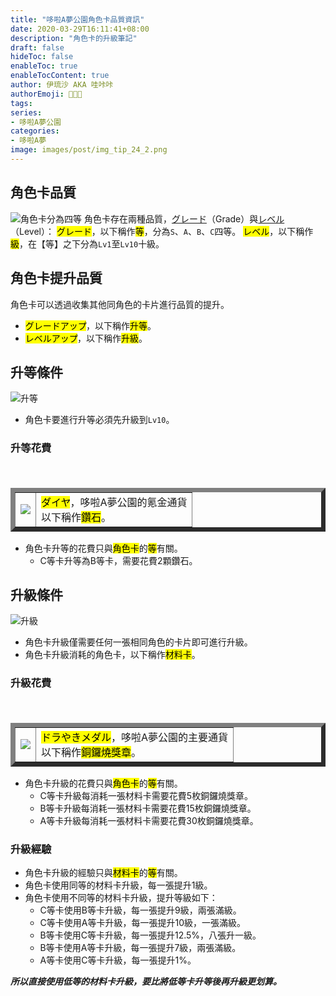 ```yaml
---
title: "哆啦A夢公園角色卡品質資訊"
date: 2020-03-29T16:11:41+08:00
description: "角色卡的升級筆記"
draft: false
hideToc: false
enableToc: true
enableTocContent: true
author: 伊琉沙 AKA 哇咔咔
authorEmoji: 👩🏿‍🚀
tags: 
series:
- 哆啦A夢公園
categories:
- 哆啦A夢
image: images/post/img_tip_24_2.png
---
```

## 角色卡品質
![角色卡分為四等](/images/post/doraemon-park-grade.png)
角色卡存在兩種品質，<u>グレード</u>（Grade）與<u>レベル</u>（Level）：
<mark>グレード</mark>，以下稱作<mark>等</mark>，分為`S`、`A`、`B`、`C`四等。
<mark>レベル</mark>，以下稱作<mark>級</mark>，在【等】之下分為`Lv1`至`Lv10`十級。
## 角色卡提升品質
角色卡可以透過收集其他同角色的卡片進行品質的提升。
+ <mark>グレードアップ</mark>，以下稱作<mark>升等</mark>。
+ <mark>レベルアップ</mark>，以下稱作<mark>升級</mark>。
## 升等條件
![升等](/images/post/doraemon-park-upgrade.png)
+ 角色卡要進行升等必須先升級到`Lv10`。
### 升等花費
<table border = "7">
　<tr>
　<td><img src= "/images/post/doraemon-park-diamond.png"></td>
　<td><mark>ダイヤ</mark>，哆啦A夢公園的氪金通貨<br>以下稱作<mark>鑽石</mark>。</td>
　</tr>
</table>

+ 角色卡升等的花費只與<mark>角色卡</mark>的<mark>等</mark>有關。
    + C等卡升等為B等卡，需要花費2顆鑽石。
## 升級條件
![升級](/images/post/doraemon-park-levelup.png)
+ 角色卡升級僅需要任何一張相同角色的卡片即可進行升級。
+ 角色卡升級消耗的角色卡，以下稱作<mark>材料卡</mark>。
### 升級花費
<table border = "7">
　<tr>
　<td><img src= "/images/post/dorayaki-medal.png"></td>
　<td><mark>ドラやきメダル</mark>，哆啦A夢公園的主要通貨<br>以下稱作<mark>銅鑼燒獎章</mark>。</td>
　</tr>
</table>

+ 角色卡升級的花費只與<mark>角色卡</mark>的<mark>等</mark>有關。
    + C等卡升級每消耗一張材料卡需要花費5枚銅鑼燒獎章。
    + B等卡升級每消耗一張材料卡需要花費15枚銅鑼燒獎章。
    + A等卡升級每消耗一張材料卡需要花費30枚銅鑼燒獎章。
### 升級經驗
+ 角色卡升級的經驗只與<mark>材料卡</mark>的<mark>等</mark>有關。
+ 角色卡使用同等的材料卡升級，每一張提升1級。
+ 角色卡使用不同等的材料卡升級，提升等級如下：
    + C等卡使用B等卡升級，每一張提升9級，兩張滿級。
    + C等卡使用A等卡升級，每一張提升10級，一張滿級。
    + B等卡使用C等卡升級，每一張提升12.5%，八張升一級。
    + B等卡使用A等卡升級，每一張提升7級，兩張滿級。
    + A等卡使用C等卡升級，每一張提升1%。


***所以直接使用低等的材料卡升級，要比將低等卡升等後再升級更划算。***